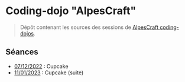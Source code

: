 # Coding-dojo "AlpesCraft"

> Dépôt contenant les sources des sessions de [AlpesCraft coding-dojos](https://www.meetup.com/fr-FR/alpescraft-coding-dojos/).

## Séances

* [07/12/2022](https://github.com/alpescraft/alpescraft-coding-dojos/tree/2022-12-07-cupcake) : Cupcake
* [11/01/2023](https://github.com/alpescraft/alpescraft-coding-dojos/tree/2023-01-11-cupcake) : Cupcake (suite)
